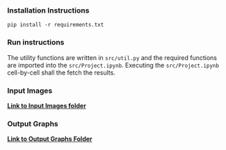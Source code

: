 ### Installation Instructions

```
pip install -r requirements.txt
```

### Run instructions

The utility functions are written in ```src/util.py``` and the required functions are imported into the ```src/Project.ipynb```. Executing the ```src/Project.ipynb``` cell-by-cell shall the fetch the results.

### Input Images

[**Link to Input Images folder**](https://drive.google.com/drive/folders/1zlrMBTOyBCjUgDrDovGzNKq638b5bHyG?usp=sharing)


### Output Graphs

[**Link to Output Graphs Folder**](https://drive.google.com/drive/folders/1d07ETYpN2iq-_IKaVGnZBJxVv0m0tgz_?usp=sharing)